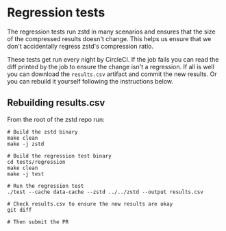 # Regression tests

The regression tests run zstd in many scenarios and ensures that the size of the compressed results doesn't change. This helps us ensure that we don't accidentally regress zstd's compression ratio.

These tests get run every night by CircleCI. If the job fails you can read the diff printed by the job to ensure the change isn't a regression. If all is well you can download the `results.csv` artifact and commit the new results. Or you can rebuild it yourself following the instructions below.

## Rebuilding results.csv

From the root of the zstd repo run:

```
# Build the zstd binary
make clean
make -j zstd

# Build the regression test binary
cd tests/regression
make clean
make -j test

# Run the regression test
./test --cache data-cache --zstd ../../zstd --output results.csv

# Check results.csv to ensure the new results are okay
git diff

# Then submit the PR
```
